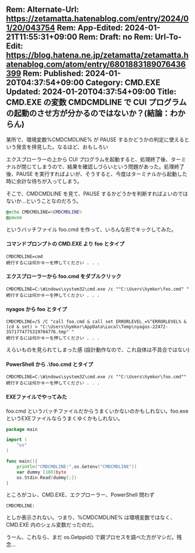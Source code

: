 Rem: Alternate-Url: https://zetamatta.hatenablog.com/entry/2024/01/20/043754
Rem: App-Edited: 2024-01-21T11:55:31+09:00
Rem: Draft: no
Rem: Url-To-Edit: https://blog.hatena.ne.jp/zetamatta/zetamatta.hatenablog.com/atom/entry/6801883189076436399
Rem: Published: 2024-01-20T04:37:54+09:00
Category: CMD.EXE
Updated: 2024-01-20T04:37:54+09:00
Title: CMD.EXE の変数 CMDCMDLINE で CUI プログラムの起動のさせ方が分かるのではないか？(結論：わからん)
---
某所で、環境変数%CMDCMDLINE% が PAUSE するかどうかの判定に使えるという発言を拝見した。なるほど、おもしろい

エクスプローラーの上から CUI プログラムを起動すると、処理終了後、ターミナルが閉じてしまうので、結果を確認しづらいという問題があった。処理終了後、PAUSE を実行すればよいが、そうすると、今度はターミナルから起動した時に余計な待ちが入ってしまう。

そこで、CMDCMDLINE を見て、PAUSE するかどうかを判断すればよいのではないか…ということなのだろう。

```foo.cmd
@echo CMDCMDLINE=%CMDCMDLINE%
@pause
```

というバッチファイル foo.cmd を作って、いろんな形でキックしてみた。

#### コマンドプロンプトの CMD.EXE より foo とタイプ

```
CMDCMDLINE=cmd
続行するには何かキーを押してください . . .
```

#### エクスプローラーから foo.cmd をダブルクリック

```
CMDCMDLINE=C:\Windows\system32\cmd.exe /c ""C:\Users\hymkor\foo.cmd" "
続行するには何かキーを押してください . . .
```

#### nyagos から foo とタイプ

```
CMDCMDLINE=/S /C "call foo.cmd & call set ERRORLEVEL_=%^ERRORLEVEL% & (cd & set) > "C:\Users\hymkor\AppData\Local\Temp\nyagos-22472-3571774775319704776.tmp" "
続行するには何かキーを押してください . . .
```

えらいものを見られてしまった感 (設計動作なので、これ自体は不具合ではない)

#### PowerShell から .\foo.cmd とタイプ

```
CMDCMDLINE=C:\Windows\system32\cmd.exe /c ""C:\Users\hymkor\foo.cmd""
続行するには何かキーを押してください . . .
```

#### EXEファイルでやってみた

foo.cmd というバッチファイルだからうまくいかないのかもしれない。foo.exe というEXEファイルならうまくゆくかもしれない。

```go
package main

import (
    "os"
)

func main(){
    println("CMDCMDLINE:",os.Getenv("CMDCMDLINE"))
    var dummy [100]byte
    os.Stdin.Read(dummy[:])
}
```

ところがコレ、CMD.EXE、エクプローラー、PowerShell 問わず

```
CMDCMDLINE:

```

としか表示されない。つまり、%CMDCMDLINE% は環境変数ではなく、CMD.EXE 内のシェル変数だったのだ。

うーん、これなら、まだ os.Getppid() で親プロセスを調べた方がマシだ。残念…
